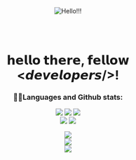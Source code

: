 <div align = "center">
	  <img src="https://media.discordapp.net/attachments/936595673879556138/970839884539523082/08kzKgn.jpeg?width=1039&height=170" alt="Hello!!!">

  </br> </br>
  <h1>
    𝗵𝗲𝗹𝗹𝗼 𝘁𝗵𝗲𝗿𝗲, 𝗳𝗲𝗹𝗹𝗼𝘄 <𝙙𝙚𝙫𝙚𝙡𝙤𝙥𝙚𝙧𝙨/>!<br/>
  </h1>

   <h3>
      👨‍💻Languages and Github stats:
  </h3>
<p>
  <img src="https://img.shields.io/badge/java-1f1e1e?style=for-the-badge&logo=java&logoColor=white">
    <img src="https://img.shields.io/badge/python-1f1e1e?style=for-the-badge&logo=python&logoColor=white">
    <img src="https://img.shields.io/badge/Gradle-1f1e1e?style=for-the-badge&logo=Gradle&logoColor=white"></br>
    <img src="https://img.shields.io/badge/IntelliJ-143?style=for-the-badge&logo=intellij-idea&color=1f1e1e&logoColor=white&labelColor=black">
    <img src="https://img.shields.io/badge/Pycharm-143?style=for-the-badge&logo=pycharm&logoColor=white&color=1f1e1e&labelColor=black">
</p>

    
  <img src="https://github-readme-streak-stats.herokuapp.com?user=Jefferson1947&theme=onedark&date_format=M%20j%5B%2C%20Y%5D&hide_border=true">
	<br>
	<img src="https://github-readme-stats.vercel.app/api?username=Jefferson1947&include_all_commits=true&show_icons=true&hide_border=true&hide_title=true&count_private=true&theme=onedark">
	<br>
	<img src="https://github-readme-stats.vercel.app/api/top-langs/?username=Jefferson1947&hide_border=true&theme=onedark">
